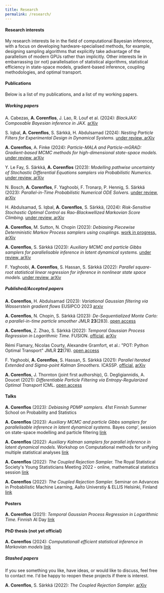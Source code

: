 ```yaml
---
title: Research
permalink: /research/
---
```


#### Research interests

My research interests lie in the field of computational Bayesian inference, with a focus on developing hardware-specialised methods, 
for example, designing sampling algorithms that explicitly take advantage of the parallelism of modern GPUs rather than implicitly. 
Other interests lie in embarrassing (or not) parallelisation of statistical algorithms, statistical efficiency in state-space models, gradient-based inference, coupling methodologies, and optimal transport.


#### Publications
Below is a list of my publications, and a list of my working papers. 
##### Working papers

A. Cabezas, **A. Corenflos**, J. Lao, R. Louf et al. (2024): *BlackJAX: Composable Bayesian inference in JAX.* [arXiv](https://arxiv.org/abs/2402.10797)

S. Iqbal, **A. Corenflos**, S. Särkkä, H. Abdulsamad (2024): *Nesting Particle Filters for Experimental Design in Dynamical Systems.* [under review, arXiv](https://arxiv.org/abs/2402.07868)

**A. Corenflos**, A. Finke (2024): *Particle-MALA and Particle-mGRAD: Gradient-based MCMC methods for high-dimensional state-space models.* [under review, arXiv](https://arxiv.org/abs/2401.14868)

Y. Le Fay, S. Särkkä, **A. Corenflos** (2023): *Modelling pathwise uncertainty of Stochastic Differential Equations samplers via Probabilistic Numerics.* [under review, arXiv](https://arxiv.org/abs/2401.03338)

N. Bosch, **A. Corenflos**, F. Yaghoobi, F. Tronarp, P. Hennig, S. Särkkä (2023): *Parallel-in-Time Probabilistic Numerical ODE Solvers.* [under review, arXiv](https://arxiv.org/abs/2310.01145)

H. Abdulsamad, S. Iqbal, **A. Corenflos**, S. Särkkä,  (2024): *Risk-Sensitive Stochastic Optimal Control as Rao-Blackwellized Markovian Score Climbing.* [under review, arXiv](https://arxiv.org/abs/2312.14000)

**A. Corenflos**, M. Sutton, N. Chopin (2023): *Debiasing Piecewise Deterministic Markov Process samplers using couplings.* [work in progress, arXiv](https://arxiv.org/abs/2306.15422)

**A. Corenflos**, S. Särkkä (2023): *Auxiliary MCMC and particle Gibbs samplers for parallelisable inference in latent dynamical systems.* [under review, arXiv](https://arxiv.org/abs/2303.00301)

F. Yaghoobi, **A. Corenflos**, S. Hassan, S. Särkkä (2022): *Parallel square-root statistical linear regression for inference in nonlinear state space models.* [under review, arXiv](https://arxiv.org/abs/2207.00426)

##### Published/Accepted papers

**A. Corenflos**, H. Abdulsamad (2023): *Variational Gaussian filtering via Wasserstein gradient flows* EUSIPCO 2023 [arxiv](https://arxiv.org/abs/2303.06398)

**A. Corenflos**, N. Chopin, S. Särkkä (2023): *De-Sequentialized Monte Carlo: a parallel-in-time particle smoother* JMLR **23**(283). [open access](https://www.jmlr.org/papers/v23/22-0140.html)

**A. Corenflos**, Z. Zhao, S. Särkkä (2022): *Temporal Gaussian Process Regression in Logarithmic Time.* FUSION. [official](https://ieeexplore.ieee.org/abstract/document/9841306), [arXiv](https://arxiv.org/abs/2102.09964)

Rémi Flamary, Nicolas Courty, Alexandre Gramfort, et al.: "POT: Python Optimal Transport" JMLR **22**(78). [open access](https://jmlr.org/papers/v22/20-451.html)

F. Yaghoobi, **A. Corenflos**, S. Hassan, S. Särkkä (2021): *Parallel Iterated Extended and Sigma-point Kalman Smoothers.* ICASSP. [official](https://ieeexplore.ieee.org/abstract/document/9413364), [arXiv](https://arxiv.org/abs/2102.00514)

**A. Corenflos**, J. Thornton (joint first authorship), G. Degligiannidis, A. Doucet (2021): *Differentiable Particle Filtering via Entropy-Regularized Optimal Transport* ICML. [open access](https://proceedings.mlr.press/v139/corenflos21a.html)

#### Talks

**A. Corenflos** (2023): *Debiasing PDMP samplers.*
41st Finnish Summer School on Probability and Statistics

**A. Corenflos** (2023): *Auxiliary MCMC and particle Gibbs samplers for parallelisable inference in latent dynamical systems.* 
Bayes comp', session on state-space modelling and particle filtering [link](https://bayescomp2023.com/programme)

**A. Corenflos** (2022): *Auxiliary Kalman samplers for parallel inference in latent dynamical models.* 
Workshop on Computational methods for unifying multiple statistical analyses [link](https://conferences.cirm-math.fr/2635.html)

**A. Corenflos** (2022): *The Coupled Rejection Sampler.*
The Royal Statistical Society's Young Statisticians Meeting 2022 - online, mathematical statistics session [link](https://sites.google.com/view/ysm-2022/schedule)

**A. Corenflos** (2022): *The Coupled Rejection Sampler.* 
Seminar on Advances in Probabilistic Machine Learning, Aalto Universtiy & ELLIS Helsinki, Finland [link](https://fcai.fi/calendar/2022/3/17/bayesian-deep-learning-with-linearised-neural-networks-zkwjh)


#### Posters
**A. Corenflos** (2021): *Temporal Gaussian Process Regression in Logarithmic Time.* Finnish AI Day [link](https://www.espoo.fi/en/ai-finland-ai-day-2021-reboot-ai/program#hosted-on-site-poster-session-600pm-700pm-25346)

#### PhD thesis (not yet official)
**A. Corenflos** (2024): *Computationall efficient statistical inference in Markovian models* [link](phd_thesis.pdf)


##### Stashed papers
If you see something you like, have ideas, or would like to discuss, feel free to contact me.
I'd be happy to reopen these projects if there is interest.

**A. Corenflos**, S. Särkkä (2022): *The Coupled Rejection Sampler.* [arXiv](https://arxiv.org/abs/2201.09585)
